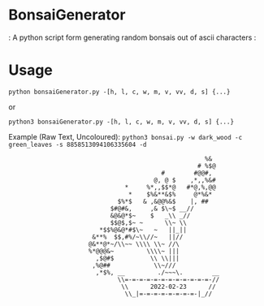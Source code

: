 # BonsaiGenerator
: A python script form generating random bonsais out of ascii characters :

# Usage
`python bonsaiGenerator.py -[h, l, c, w, m, v, vv, d, s] {...}`

or

`python3 bonsaiGenerator.py -[h, l, c, w, m, v, vv, d, s] {...}`
                                                                                         
Example (Raw Text, Uncoloured): `python3 bonsai.py -w dark_wood -c green_leaves -s 8858513094106335604 -d`                                                                                         
```
                                                      %&        
                                                    # %$@       
                                          #        #@@#,        
                                        @, @ $    ,*,,%&#       
                                *     %*,,$$*@   #*@,%,@@       
                                 *    $%&**&$%     @*%&*        
                              $%*$   & ,&@@%&$    |, ##         
                            $#@#&,     ,& $\~$ __//             
                            &@&@*$~    $   _\\ _//              
                            $$@$,$~ ~      \\~ \\               
                         *$$%@&@*#$\~   ~   ||_||               
                       &**%  $$,#%/~\\//~   ||//                
                      @&**@*~/\\~~ \\\\ \\~ //\                 
                      %*@@@&~         \\\\~ |||                 
                        ,$@#$          \\ \\|||                 
                       ,%@##            \\~///                  
                        ,*$%, __         ./~~~\.        __      
                              \\=-=-=-=-=-=-=-=-=-=-=-=-//      
                               \\      2022-02-23      //       
                                \\_|=-=-=-=-=-=-=-=-|_//        
```

